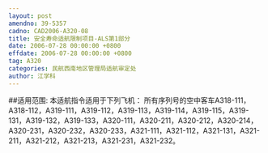```yaml
---
layout: post
amendno: 39-5357
cadno: CAD2006-A320-08
title: 安全寿命适航限制项目-ALS第1部分
date: 2006-07-28 00:00:00 +0800
effdate: 2006-07-28 00:00:00 +0800
tag: A320
categories: 民航西南地区管理局适航审定处
author: 江学科
---
```


##适用范围:
本适航指令适用于下列飞机：
所有序列号的空中客车A318-111，A318-112，A319-111，A319-112，A319-113，A319-114，A319-115，A319-131，A319-132，A319-133，A320-111，A320-211，A320-212，A320-214，A320-231，A320-232，A320-233，A321-111，A321-112，A321-131，A321-211，A321-212，A321-213，A321-231，A321-232。

